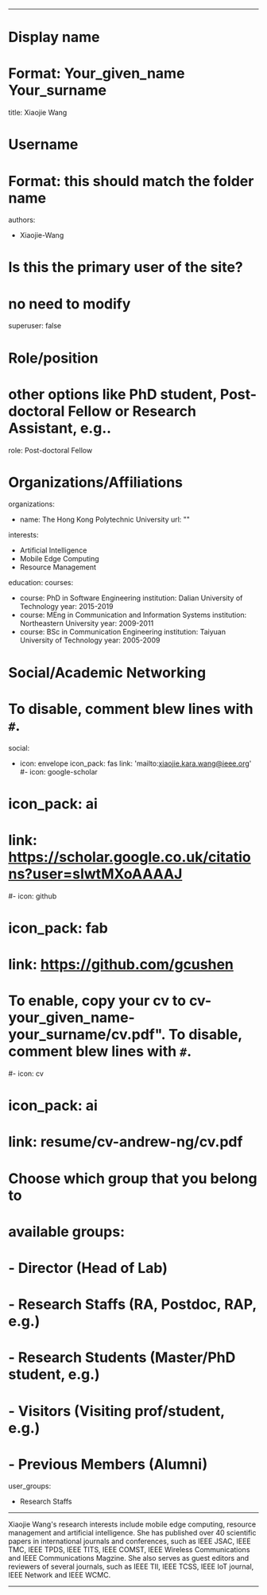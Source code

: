 
---
# Display name
# Format: Your_given_name Your_surname 
title: Xiaojie Wang

# Username
# Format: this should match the folder name
authors:
- Xiaojie-Wang

# Is this the primary user of the site?
# no need to modify 
superuser: false

# Role/position
# other options like PhD student, Post-doctoral Fellow or Research Assistant, e.g..
role: Post-doctoral Fellow

# Organizations/Affiliations
organizations:
- name: The Hong Kong Polytechnic University
  url: ""

interests:
- Artificial Intelligence
- Mobile Edge Computing
- Resource Management

education:
  courses:
  - course: PhD in Software Engineering
    institution: Dalian University of Technology
    year: 2015-2019
  - course: MEng in Communication and Information Systems
    institution: Northeastern University
    year: 2009-2011
  - course: BSc in Communication Engineering
    institution: Taiyuan University of Technology
    year: 2005-2009

# Social/Academic Networking
# To disable, comment blew lines with `#`.
social:
- icon: envelope
  icon_pack: fas
  link: 'mailto:xiaojie.kara.wang@ieee.org'
#- icon: google-scholar
 # icon_pack: ai
 # link: https://scholar.google.co.uk/citations?user=sIwtMXoAAAAJ
#- icon: github
 # icon_pack: fab
 # link: https://github.com/gcushen

# To enable, copy your cv to cv-your_given_name-your_surname/cv.pdf". To disable, comment blew lines with `#`.
#- icon: cv
#  icon_pack: ai
#  link: resume/cv-andrew-ng/cv.pdf

# Choose which group that you belong to
#  available groups:
#  - Director (Head of Lab)
#  - Research Staffs (RA, Postdoc, RAP, e.g.)
#  - Research Students (Master/PhD student, e.g.)
#  - Visitors (Visiting prof/student, e.g.)
#  - Previous Members (Alumni)
user_groups:
- Research Staffs
---

Xiaojie Wang's research interests include mobile edge computing, resource management and artificial intelligence. She has published over 40 scientific papers in international journals and conferences, such as IEEE JSAC, IEEE TMC, IEEE TPDS, IEEE TITS, IEEE COMST, IEEE Wireless Communications and IEEE Communications Magzine. She also serves as guest editors and reviewers of several journals, such as IEEE TII, IEEE TCSS, IEEE IoT journal, IEEE Network and IEEE WCMC. 
  


---
